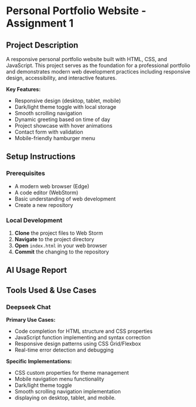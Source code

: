 # Personal Portfolio Website - Assignment 1

## Project Description
A responsive personal portfolio website built with HTML, CSS, and JavaScript. This project serves as the foundation for a professional portfolio and demonstrates modern web development practices including responsive design, accessibility, and interactive features.

**Key Features:**
- Responsive design (desktop, tablet, mobile)
- Dark/light theme toggle with local storage
- Smooth scrolling navigation
- Dynamic greeting based on time of day
- Project showcase with hover animations
- Contact form with validation
- Mobile-friendly hamburger menu

## Setup Instructions

### Prerequisites
- A modern web browser (Edge)
- A code editor (WebStorm)
- Basic understanding of web development
- Create a new repository

### Local Development
1. **Clone** the project files to Web Storm
2. **Navigate** to the project directory
3. **Open** `index.html` in your web browser
4. **Commit** the changing to the repository

## AI Usage Report

## Tools Used & Use Cases

### Deepseek Chat
**Primary Use Cases:**
- Code completion for HTML structure and CSS properties
- JavaScript function implementing and syntax correction
- Responsive design patterns using CSS Grid/Flexbox
- Real-time error detection and debugging

**Specific Implementations:**
- CSS custom properties for theme management
- Mobile navigation menu functionality
- Dark/light theme toggle
- Smooth scrolling navigation implementation
- displaying on desktop, tablet, and mobile.
